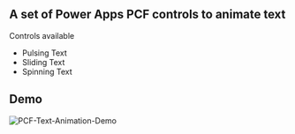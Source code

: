 ## A set of Power Apps PCF controls to animate text

Controls available
- Pulsing Text
- Sliding Text
- Spinning Text


## Demo
![PCF-Text-Animation-Demo](https://github.com/jenschristianschroder/PCF-Text-Animation/blob/master/Demos/Demo.svg?sanitize=true)
